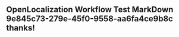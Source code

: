 <properties
ms.topic="hero-topic"
ms.test1="hero-topic"
ms.test2="test"/>


## OpenLocalization Workflow Test MarkDown 9e845c73-279e-45f0-9558-aa6fa4ce9b8c thanks!



<!--HONumber=Jul16_HO3-->



